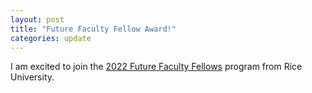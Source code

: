 ```yaml
---
layout: post
title: "Future Faculty Fellow Award!"
categories: update
---
```


I am excited to join the [2022 Future Faculty Fellows](https://engineering.rice.edu/news/10-future-faculty-fellows-named-rice-engineering) program from Rice University.


